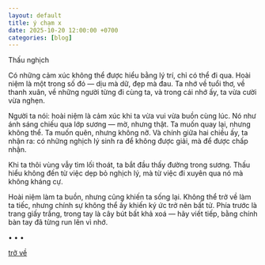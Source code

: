 ```yaml
---
layout: default
title: ý chạm x
date: 2025-10-20 12:00:00 +0700
categories: [blog]
---
```


Thấu nghịch

Có những cảm xúc không thể được hiểu bằng lý trí, chỉ có thể đi qua.
Hoài niệm là một trong số đó — dịu mà dữ, đẹp mà đau.
Ta nhớ về tuổi thơ, về thanh xuân, về những người từng đi cùng ta,
và trong cái nhớ ấy, ta vừa cười vừa nghẹn.

Người ta nói: hoài niệm là cảm xúc khi ta vừa vui vừa buồn cùng lúc.
Nó như ánh sáng chiếu qua lớp sương — mờ, nhưng thật.
Ta muốn quay lại, nhưng không thể.
Ta muốn quên, nhưng không nỡ.
Và chính giữa hai chiều ấy, ta nhận ra:
có những nghịch lý sinh ra để không được giải,
mà để được chấp nhận.

Khi ta thôi vùng vẫy tìm lối thoát,
ta bắt đầu thấy đường trong sương.
Thấu hiểu không đến từ việc dẹp bỏ nghịch lý,
mà từ việc đi xuyên qua nó mà không kháng cự.

Hoài niệm làm ta buồn, nhưng cũng khiến ta sống lại.
Không thể trở về làm ta tiếc,
nhưng chính sự không thể ấy khiến ký ức trở nên bất tử.
Phía trước là trang giấy trắng,
trong tay là cây bút bất khả xoá —
hãy viết tiếp,
bằng chính bàn tay đã từng run lên vì nhớ.

• • •

[trở về](/)